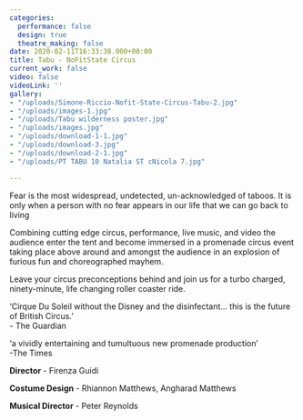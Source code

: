 ```yaml
---
categories:
  performance: false
  design: true
  theatre_making: false
date: 2020-02-11T16:33:38.000+00:00
title: Tabu - NoFitState Circus
current_work: false
video: false
videoLink: ''
gallery:
- "/uploads/Simone-Riccio-Nofit-State-Circus-Tabu-2.jpg"
- "/uploads/images-1.jpg"
- "/uploads/Tabu wilderness poster.jpg"
- "/uploads/images.jpg"
- "/uploads/download-1-1.jpg"
- "/uploads/download-3.jpg"
- "/uploads/download-2-1.jpg"
- "/uploads/PT TABU 10 Natalia ST cNicola 7.jpg"

---
```

Fear is the most widespread, undetected, un-acknowledged of taboos. It is only when a person with no fear appears in our life that we can go back to living

Combining cutting edge circus, performance, live music, and video the audience enter the tent and become immersed in a promenade circus event taking place above around and amongst the audience in an explosion of furious fun and choreographed mayhem.

Leave your circus preconceptions behind and join us for a turbo charged, ninety-minute, life changing roller coaster ride.

‘Cirque Du Soleil without the Disney and the disinfectant… this is the future of British Circus.’  
\- The Guardian

‘a vividly entertaining and tumultuous new promenade production’  
\-The Times

**Director** -  Firenza Guidi

**Costume Design** - Rhiannon Matthews, Angharad Matthews

**Musical Director** - Peter Reynolds